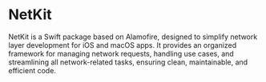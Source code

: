 # NetKit
NetKit is a Swift package based on Alamofire, designed to simplify network layer development for iOS and macOS apps. It provides an organized framework for managing network requests, handling use cases, and streamlining all network-related tasks, ensuring clean, maintainable, and efficient code.
